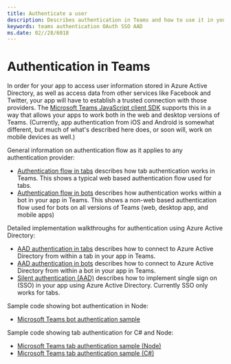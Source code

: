 ```yaml
---
title: Authenticate a user
description: Describes authentication in Teams and how to use it in your apps
keywords: teams authentication OAuth SSO AAD
ms.date: 02//28/6018
---
```

# Authentication in Teams

In order for your app to access user information stored in Azure Active Directory, as well as access data from other services like Facebook and Twitter, your app will have to establish a trusted connection with those providers. The [Microsoft Teams JavaScript client SDK](https://docs.microsoft.com/en-us/javascript/api/overview/msteams-client) supports this in a way that allows your apps to work both in the web and desktop versions of Teams. (Currently, app authentication from iOS and Android is somewhat different, but much of what's described here does, or soon will, work on mobile devices as well.)

General information on authentication flow as it applies to any authentication provider:

* [Authentication flow in tabs](~/concepts/authentication/auth-flow-tab) describes how tab authentication works in Teams. This shows a typical web based authentication flow used for tabs.
* [Authentication flow in bots](~/concepts/authentication/auth-flow-bot) describes how authentication works within a bot in your app in Teams. This shows a non-web based authentication flow used for bots on all versions of Teams (web, desktop app, and mobile apps)

Detailed implementation walkthroughs for authentication using Azure Active Directory:

* [AAD authentication in tabs](~/concepts/authentication/auth-tab-AAD) describes how to connect to Azure Active Directory from within a tab in your app in Teams.
* [AAD authentication in bots](~/concepts/authentication/auth-bot-AAD) describes how to connect to Azure Active Directory from within a bot in your app in Teams.
* [Silent authentication (AAD)](~/concepts/authentication/auth-silent-AAD) describes how to implement single sign on (SSO) in your app using Azure Active Directory. Currently SSO only works for tabs.

Sample code showing bot authentication in Node:

* [Microsoft Teams bot authentication sample](https://github.com/OfficeDev/microsoft-teams-sample-auth-node)

Sample code showing tab authentication for C# and Node:

* [Microsoft Teams tab authentication sample (Node)](https://github.com/OfficeDev/microsoft-teams-sample-complete-node)
* [Microsoft Teams tab authentication sample (C#)](https://github.com/OfficeDev/microsoft-teams-sample-complete-csharp)
